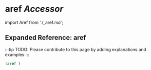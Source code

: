 # **aref** *Accessor*

import Aref from './_aref.md';

<Aref />

## Expanded Reference: aref

:::tip
TODO: Please contribute to this page by adding explanations and examples
:::

```lisp
(aref )
```
